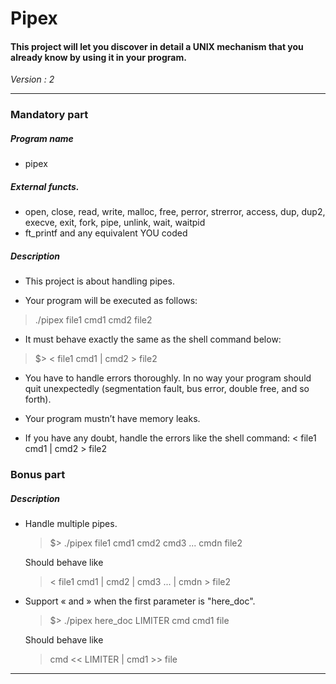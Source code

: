 # Pipex
#### This project will let you discover in detail a UNIX mechanism that you already know by using it in your program.

*Version : 2*

---

### Mandatory part
##### Program name
* pipex
##### External functs. 
* open, close, read, write,
malloc, free, perror,
strerror, access, dup, dup2,
execve, exit, fork, pipe,
unlink, wait, waitpid
* ft_printf and any equivalent
YOU coded
##### Description
* This project is about handling pipes.

* Your program will be executed as follows:
> ./pipex file1 cmd1 cmd2 file2

* It must behave exactly the same as the shell command below:
> $> < file1 cmd1 | cmd2 > file2

* You have to handle errors thoroughly. In no way your program should quit unexpectedly (segmentation fault, bus error, double free, and so forth).

* Your program mustn’t have memory leaks.

* If you have any doubt, handle the errors like the shell command: < file1 cmd1 | cmd2 > file2
### Bonus part
##### Description
* Handle multiple pipes.
	>  $> ./pipex file1 cmd1 cmd2 cmd3 ... cmdn file2
	
	Should behave like
	> < file1 cmd1 | cmd2 | cmd3 ... | cmdn > file2

* Support « and » when the first parameter is "here_doc".
	>  $> ./pipex here_doc LIMITER cmd cmd1 file
	
	Should behave like
	> cmd << LIMITER | cmd1 >> file

---

